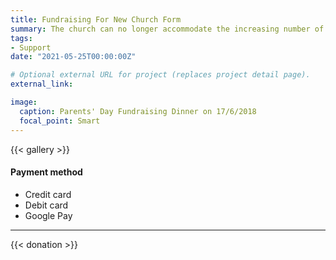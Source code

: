 ```yaml
---
title: Fundraising For New Church Form
summary: The church can no longer accommodate the increasing number of church members. Many church members can only participate outside of the church on Sunday Mass, therefore we need your kind support of fund-raising to help build a new church.
tags:
- Support
date: "2021-05-25T00:00:00Z"

# Optional external URL for project (replaces project detail page).
external_link:

image:
  caption: Parents' Day Fundraising Dinner on 17/6/2018
  focal_point: Smart
---
```


{{< gallery >}}

#### Payment method
* Credit card
* Debit card
* Google Pay

---

{{< donation >}}
